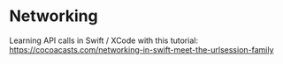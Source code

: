 # Networking

Learning API calls in Swift / XCode with this tutorial: https://cocoacasts.com/networking-in-swift-meet-the-urlsession-family

